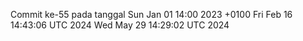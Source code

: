 Commit ke-55 pada tanggal Sun Jan 01 14:00 2023 +0100
Fri Feb 16 14:43:06 UTC 2024
Wed May 29 14:29:02 UTC 2024
